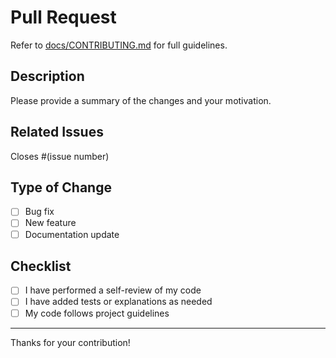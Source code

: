 # Pull Request

Refer to [docs/CONTRIBUTING.md](../docs/CONTRIBUTING.md) for full guidelines.

## Description

Please provide a summary of the changes and your motivation.

## Related Issues

Closes #(issue number)

## Type of Change

- [ ] Bug fix
- [ ] New feature
- [ ] Documentation update

## Checklist

- [ ] I have performed a self-review of my code
- [ ] I have added tests or explanations as needed
- [ ] My code follows project guidelines

---

Thanks for your contribution!
